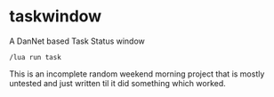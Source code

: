 # taskwindow
A DanNet based Task Status window

`/lua run task`

This is an incomplete random weekend morning project that is mostly untested and just written til it did something which worked.
